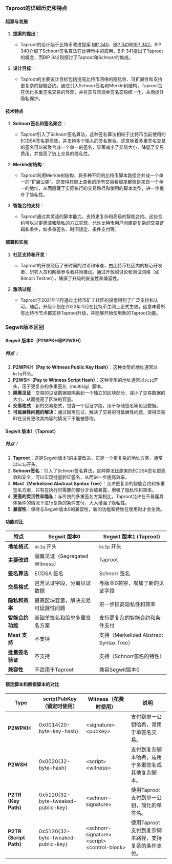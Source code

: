 ### Taproot的详细历史和特点

#### 起源与发展

1. **提案的提出**：
   - Taproot的设计始于比特币改进提案 [BIP 340](https://github.com/bitcoin/bips/blob/master/bip-0340.mediawiki)、[BIP 341](https://github.com/bitcoin/bips/blob/master/bip-0341.mediawiki)和[BIP 342](https://github.com/bitcoin/bips/blob/master/bip-0342.mediawiki)。BIP 340介绍了Schnorr签名算法在比特币中的应用，BIP 341提出了Taproot的概念，而BIP 342则探讨了Taproot和Schnorr的集成。

2. **设计目标**：
   - Taproot的主要设计目标包括提高比特币网络的隐私性、可扩展性和支持更复杂的智能合约。通过引入Schnorr签名和Merkle树结构，Taproot旨在优化多重签名交易的外观，并将其与常规单签名交易统一化，从而提升隐私保护。

#### 技术特点

1. **Schnorr签名和签名聚合**：
   - Taproot引入了Schnorr签名算法，这种签名算法相较于比特币当前使用的ECDSA签名更高效，并支持多个输入的签名聚合。这意味着多重签名交易的签名可以被聚合成一个单一的签名，显著减小了交易大小，降低了交易费用，并提高了链上交易的隐私性。

2. **Merkle树结构**：
   - Taproot利用Merkle树结构，将多种不同的比特币脚本路径合并成一个单一的“扩展公钥”。这使得在链上查看的所有交易看起来都像是来自一个单一的地址，从而隐藏了实际执行的交易路径和使用的脚本类型，进一步提升了隐私性。

3. **智能合约支持**：
   - Taproot通过其灵活的脚本能力，支持更复杂和高级的智能合约。这些合约可以以更简洁和隐私的方式实现，允许比特币用户创建更复杂的交易逻辑和条件，如多重签名、时间锁定、条件支付等。

#### 部署和实施

1. **社区支持和开发**：
   - Taproot的开发经历了长时间的讨论和审查，由比特币社区内的核心开发者、研究人员和网络参与者共同推动。通过开放的讨论和测试网络（如Bitcoin Testnet），确保了升级的安全性和兼容性。

2. **激活过程**：
   - Taproot于2021年11月通过比特币矿工社区的投票得到了广泛支持和认可。随后，升级计划在2022年11月在比特币主网上正式生效，这意味着所有比特币节点都支持Taproot升级，并能够开始使用新的Taproot功能。

### Segwit版本区别

#### Segwit 版本0（P2WPKH和P2WSH）

##### 特点：
1. **P2WPKH（Pay to Witness Public Key Hash）**：这种类型的地址通常以`bc1q`开头。
2. **P2WSH（Pay to Witness Script Hash）**：这种类型的地址通常以`bc1q`开头，用于更复杂的多重签名（multisig）脚本。
3. **隔离见证**：交易的见证数据被隔离到一个独立的区块部分，减小了交易数据的大小，从而提高了区块的容量。
4. **交易格式**：新的交易格式，包含一个见证字段，用于存储签名等见证数据。
5. **可延展性问题的解决**：通过隔离见证，解决了交易的可延展性问题，使得交易ID在没有更改其内容的情况下不能被篡改。

#### Segwit 版本1（Taproot）

##### 特点：
1. **Taproot**：这是Segwit版本1的主要改进，它是一个更复杂的地址方案，通常以`bc1p`开头。
2. **Schnorr签名**：引入了Schnorr签名算法，这种算法比原来的ECDSA签名更高效和安全，可以实现批量验证签名，从而进一步提高效率。
3. **Mast（Merkelized Abstract Syntax Tree）**：允许更复杂的智能合约和多重签名方案，只有在执行时需要的部分才会被暴露，增强了隐私性和效率。
4. **更高的灵活性和隐私**：与传统的多重签名方案相比，Taproot允许在不暴露具体条件的情况下进行复杂的条件支付，大大增强了隐私性。
5. **兼容性**：保持与Segwit版本0的兼容性，新的功能和特性在使用时才会生效。

#### 功能对比

| 特点                           | Segwit 版本0                       | Segwit 版本1 (Taproot)          |
|-------------------------------|------------------------------------|---------------------------------|
| **地址格式**                   | `bc1q` 开头                        | `bc1p` 开头                     |
| **主要改进**                   | 隔离见证（Segregated Witness）      | Taproot                         |
| **签名算法**                   | ECDSA 签名                         | Schnorr 签名                    |
| **交易格式**                   | 包含见证字段，分离见证数据          | 与版本0兼容，增加了新的见证字段 |
| **隐私和效率**                 | 提高区块容量，解决交易可延展性问题   | 进一步提高隐私性和效率          |
| **智能合约功能**               | 基础单签名和简单多重签名方案        | 支持更复杂的智能合约和条件支付   |
| **Mast 支持**                  | 不支持                              | 支持（Merkelized Abstract Syntax Tree） |
| **批量签名验证**               | 不支持                              | 支持（Schnorr签名的特性）        |
| **兼容性**                     | 不适用于Taproot                    | 兼容Segwit版本0                 |

#### 锁定脚本和解锁脚本的对比
| Type                    | scriptPubKey（锁定时使用）                     | Witness（花费时使用）                         | 说明                                      |
|-------------------------|------------------------------------------------|----------------------------------------------|-----------------------------------------|
| **P2WPKH**              | 0x0014{20-byte-key-hash}                       | \<signature\> \<pubkey\>                    | 支付到单一公钥哈希，常用于单签名交易。       |
| **P2WSH**               | 0x0020{32-byte-hash}                           | \<script\> \<witness\>                      | 支付到复杂脚本哈希，适用于多重签名或其他复杂脚本。|
| **P2TR (Key Path)**     | 0x5120{32-byte-tweaked-public-key}             | \<schnorr-signature\>                       | 使用Taproot支付到单一公钥，简化的单签名。       |
| **P2TR (Script Path)**  | 0x5120{32-byte-tweaked-public-key}             | \<schnorr-signature\> \<script\> \<control-block\> | 使用Taproot支付到复杂脚本路径，支持复杂的条件支付。|

